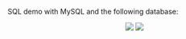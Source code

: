 SQL demo with MySQL and the following database:

<p align="center">
	<img src="company_database.png"/>
	<img src="er_diagram.png"/>
</p>
